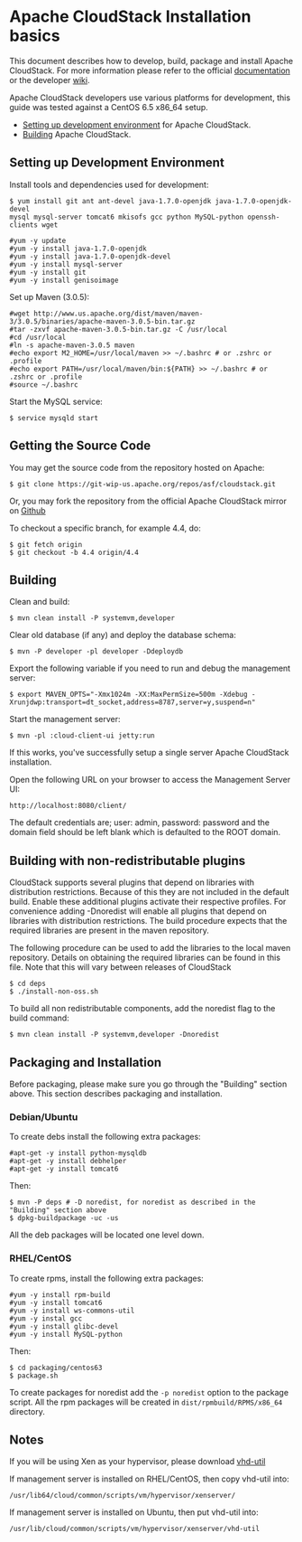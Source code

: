 # Apache CloudStack Installation basics

This document describes how to develop, build, package and install Apache
CloudStack. For more information please refer to the official [documentation](http://docs.cloudstack.apache.org)
or the developer [wiki](https://cwiki.apache.org/confluence/display/CLOUDSTACK/Home).

Apache CloudStack developers use various platforms for development, this guide
was tested against a CentOS 6.5 x86_64 setup.

* [Setting up development environment](https://cwiki.apache.org/confluence/display/CLOUDSTACK/Setting+up+CloudStack+Development+Environment) for Apache CloudStack.
* [Building](https://cwiki.apache.org/confluence/display/CLOUDSTACK/How+to+build+CloudStack) Apache CloudStack.

## Setting up Development Environment

Install tools and dependencies used for development:

    $ yum install git ant ant-devel java-1.7.0-openjdk java-1.7.0-openjdk-devel
    mysql mysql-server tomcat6 mkisofs gcc python MySQL-python openssh-clients wget

    #yum -y update
    #yum -y install java-1.7.0-openjdk
    #yum -y install java-1.7.0-openjdk-devel
    #yum -y install mysql-server
    #yum -y install git
    #yum -y install genisoimage

Set up Maven (3.0.5):

    #wget http://www.us.apache.org/dist/maven/maven-3/3.0.5/binaries/apache-maven-3.0.5-bin.tar.gz
    #tar -zxvf apache-maven-3.0.5-bin.tar.gz -C /usr/local
    #cd /usr/local
    #ln -s apache-maven-3.0.5 maven
    #echo export M2_HOME=/usr/local/maven >> ~/.bashrc # or .zshrc or .profile
    #echo export PATH=/usr/local/maven/bin:${PATH} >> ~/.bashrc # or .zshrc or .profile
    #source ~/.bashrc

Start the MySQL service:

    $ service mysqld start

## Getting the Source Code

You may get the source code from the repository hosted on Apache:

    $ git clone https://git-wip-us.apache.org/repos/asf/cloudstack.git

Or, you may fork the repository from the official Apache CloudStack mirror on [Github](https://github.com/apache/cloudstack)

To checkout a specific branch, for example 4.4, do:

    $ git fetch origin
    $ git checkout -b 4.4 origin/4.4

## Building

Clean and build:

    $ mvn clean install -P systemvm,developer

Clear old database (if any) and deploy the database schema:

    $ mvn -P developer -pl developer -Ddeploydb

Export the following variable if you need to run and debug the management server:

    $ export MAVEN_OPTS="-Xmx1024m -XX:MaxPermSize=500m -Xdebug -Xrunjdwp:transport=dt_socket,address=8787,server=y,suspend=n"

Start the management server:

    $ mvn -pl :cloud-client-ui jetty:run

If this works, you've successfully setup a single server Apache CloudStack installation.

Open the following URL on your browser to access the Management Server UI:

    http://localhost:8080/client/

The default credentials are; user: admin, password: password and the domain
field should be left blank which is defaulted to the ROOT domain.

## Building with non-redistributable plugins

CloudStack supports several plugins that depend on libraries with distribution restrictions. 
Because of this they are not included in the default build. Enable these additional plugins 
activate their respective profiles. For convenience adding -Dnoredist will enable all plugins
that depend on libraries with distribution restrictions. The build procedure expects that the 
required libraries are present in the maven repository. 

The following procedure can be used to add the libraries to the local maven repository. Details 
on obtaining the required libraries can be found in this file. Note that this will vary between
releases of CloudStack

    $ cd deps
    $ ./install-non-oss.sh

To build all non redistributable components, add the noredist flag to the build command:

    $ mvn clean install -P systemvm,developer -Dnoredist

## Packaging and Installation

Before packaging, please make sure you go through the "Building" section above. This section describes packaging and installation.

### Debian/Ubuntu

To create debs install the following extra packages:

    #apt-get -y install python-mysqldb
    #apt-get -y install debhelper
    #apt-get -y install tomcat6

Then:

    $ mvn -P deps # -D noredist, for noredist as described in the "Building" section above
    $ dpkg-buildpackage -uc -us

All the deb packages will be located one level down.

### RHEL/CentOS

To create rpms, install the following extra packages:

    #yum -y install rpm-build
    #yum -y install tomcat6
    #yum -y install ws-commons-util
    #yum -y instal gcc
    #yum -y install glibc-devel
    #yum -y install MySQL-python

Then:

    $ cd packaging/centos63
    $ package.sh

To create packages for noredist add the `-p noredist` option to the package script.
All the rpm packages will be created in `dist/rpmbuild/RPMS/x86_64` directory.

## Notes

If you will be using Xen as your hypervisor, please download [vhd-util](http://download.cloud.com.s3.amazonaws.com/tools/vhd-util)

If management server is installed on RHEL/CentOS, then copy vhd-util into:

    /usr/lib64/cloud/common/scripts/vm/hypervisor/xenserver/

If management server is installed on Ubuntu, then put vhd-util into:

    /usr/lib/cloud/common/scripts/vm/hypervisor/xenserver/vhd-util
